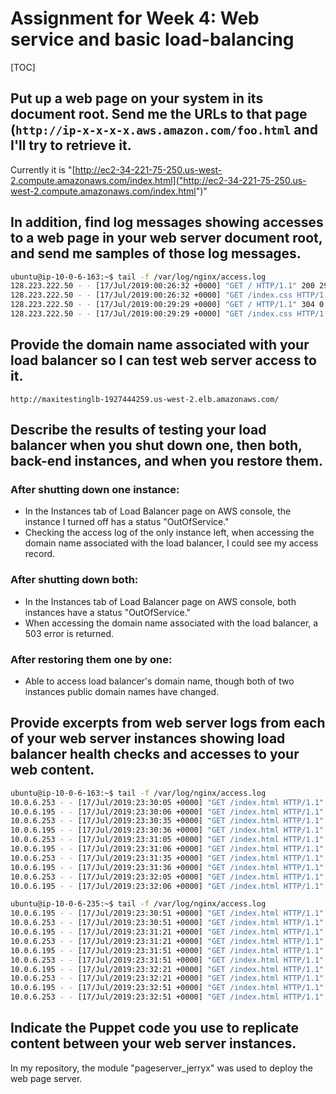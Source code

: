 # Assignment for Week 4: Web service and basic load-balancing

[TOC]



## Put up a web page on your system in its document root. Send me the URLs to that page (`http://ip-x-x-x-x.aws.amazon.com/foo.html` and I'll try to retrieve it.

Currently it is "[http://ec2-34-221-75-250.us-west-2.compute.amazonaws.com/index.html]("http://ec2-34-221-75-250.us-west-2.compute.amazonaws.com/index.html")"

## In addition, find log messages showing accesses to a web page in your web server document root, and send me samples of those log messages.

```bash
ubuntu@ip-10-0-6-163:~$ tail -f /var/log/nginx/access.log
128.223.222.50 - - [17/Jul/2019:00:26:32 +0000] "GET / HTTP/1.1" 200 293 "-" "Mozilla/5.0 (Macintosh; Intel Mac OS X 10_14_5) AppleWebKit/537.36 (KHTML, like Gecko) Chrome/75.0.3770.100 Safari/537.36"
128.223.222.50 - - [17/Jul/2019:00:26:32 +0000] "GET /index.css HTTP/1.1" 200 125 "http://ec2-54-201-34-210.us-west-2.compute.amazonaws.com/" "Mozilla/5.0 (Macintosh; Intel Mac OS X 10_14_5) AppleWebKit/537.36 (KHTML, like Gecko) Chrome/75.0.3770.100 Safari/537.36"
128.223.222.50 - - [17/Jul/2019:00:29:29 +0000] "GET / HTTP/1.1" 304 0 "-" "Mozilla/5.0 (Macintosh; Intel Mac OS X 10_14_5) AppleWebKit/537.36 (KHTML, like Gecko) Chrome/75.0.3770.100 Safari/537.36"
128.223.222.50 - - [17/Jul/2019:00:29:29 +0000] "GET /index.css HTTP/1.1" 304 0 "http://ec2-54-201-34-210.us-west-2.compute.amazonaws.com/" "Mozilla/5.0 (Macintosh; Intel Mac OS X 10_14_5) AppleWebKit/537.36 (KHTML, like Gecko) Chrome/75.0.3770.100 Safari/537.36"
```

## Provide the domain name associated with your load balancer so I can test web server access to it.

```
http://maxitestinglb-1927444259.us-west-2.elb.amazonaws.com/
```

## Describe the results of testing your load balancer when you shut down one, then both, back-end instances, and when you restore them.

### After shutting down one instance:

- In the Instances tab of Load Balancer page on AWS console, the instance I turned off has a status "OutOfService."
- Checking the access log of the only instance left, when accessing the domain name associated with the load balancer, I could see my access record.

### After shutting down both:

- In the Instances tab of Load Balancer page on AWS console, both instances have a status "OutOfService."
- When accessing the domain name associated with the load balancer, a 503 error is returned.

### After restoring them one by one:

- Able to access load balancer's domain name, though both of two instances public domain names have changed.

## Provide excerpts from web server logs from each of your web server instances showing load balancer health checks and accesses to your web content.

```bash
ubuntu@ip-10-0-6-163:~$ tail -f /var/log/nginx/access.log
10.0.6.253 - - [17/Jul/2019:23:30:05 +0000] "GET /index.html HTTP/1.1" 200 388 "-" "ELB-HealthChecker/1.0"
10.0.6.195 - - [17/Jul/2019:23:30:06 +0000] "GET /index.html HTTP/1.1" 200 388 "-" "ELB-HealthChecker/1.0"
10.0.6.253 - - [17/Jul/2019:23:30:35 +0000] "GET /index.html HTTP/1.1" 200 388 "-" "ELB-HealthChecker/1.0"
10.0.6.195 - - [17/Jul/2019:23:30:36 +0000] "GET /index.html HTTP/1.1" 200 388 "-" "ELB-HealthChecker/1.0"
10.0.6.253 - - [17/Jul/2019:23:31:05 +0000] "GET /index.html HTTP/1.1" 200 388 "-" "ELB-HealthChecker/1.0"
10.0.6.195 - - [17/Jul/2019:23:31:06 +0000] "GET /index.html HTTP/1.1" 200 388 "-" "ELB-HealthChecker/1.0"
10.0.6.253 - - [17/Jul/2019:23:31:35 +0000] "GET /index.html HTTP/1.1" 200 388 "-" "ELB-HealthChecker/1.0"
10.0.6.195 - - [17/Jul/2019:23:31:36 +0000] "GET /index.html HTTP/1.1" 200 388 "-" "ELB-HealthChecker/1.0"
10.0.6.253 - - [17/Jul/2019:23:32:05 +0000] "GET /index.html HTTP/1.1" 200 388 "-" "ELB-HealthChecker/1.0"
10.0.6.195 - - [17/Jul/2019:23:32:06 +0000] "GET /index.html HTTP/1.1" 200 388 "-" "ELB-HealthChecker/1.0"
```

```bash
ubuntu@ip-10-0-6-235:~$ tail -f /var/log/nginx/access.log
10.0.6.195 - - [17/Jul/2019:23:30:51 +0000] "GET /index.html HTTP/1.1" 200 388 "-" "ELB-HealthChecker/1.0"
10.0.6.253 - - [17/Jul/2019:23:30:51 +0000] "GET /index.html HTTP/1.1" 200 388 "-" "ELB-HealthChecker/1.0"
10.0.6.195 - - [17/Jul/2019:23:31:21 +0000] "GET /index.html HTTP/1.1" 200 388 "-" "ELB-HealthChecker/1.0"
10.0.6.253 - - [17/Jul/2019:23:31:21 +0000] "GET /index.html HTTP/1.1" 200 388 "-" "ELB-HealthChecker/1.0"
10.0.6.195 - - [17/Jul/2019:23:31:51 +0000] "GET /index.html HTTP/1.1" 200 388 "-" "ELB-HealthChecker/1.0"
10.0.6.253 - - [17/Jul/2019:23:31:51 +0000] "GET /index.html HTTP/1.1" 200 388 "-" "ELB-HealthChecker/1.0"
10.0.6.195 - - [17/Jul/2019:23:32:21 +0000] "GET /index.html HTTP/1.1" 200 388 "-" "ELB-HealthChecker/1.0"
10.0.6.253 - - [17/Jul/2019:23:32:21 +0000] "GET /index.html HTTP/1.1" 200 388 "-" "ELB-HealthChecker/1.0"
10.0.6.195 - - [17/Jul/2019:23:32:51 +0000] "GET /index.html HTTP/1.1" 200 388 "-" "ELB-HealthChecker/1.0"
10.0.6.253 - - [17/Jul/2019:23:32:51 +0000] "GET /index.html HTTP/1.1" 200 388 "-" "ELB-HealthChecker/1.0"
```

## Indicate the Puppet code you use to replicate content between your web server instances.

In my repository, the module "pageserver_jerryx" was used to deploy the web page server.

